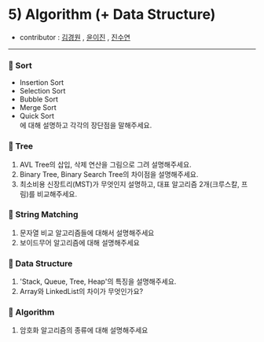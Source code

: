 # 5) Algorithm (+ Data Structure)
- contributor : [김경원](https://github.com/shining8543) , [윤이진](https://github.com/483759) , [진수연](https://github.com/jjuyeon)
<hr/>

### :notebook_with_decorative_cover: Sort
- Insertion Sort
- Selection Sort
- Bubble Sort
- Merge Sort
- Quick Sort
<br> 에 대해 설명하고 각각의 장단점을 말해주세요.

### :notebook_with_decorative_cover: Tree
1. AVL Tree의 삽입, 삭제 연산을 그림으로 그려 설명해주세요.
2. Binary Tree, Binary Search Tree의 차이점을 설명해주세요.
3. 최소비용 신장트리(MST)가 무엇인지 설명하고, 대표 알고리즘 2개(크루스칼, 프림)를 비교해주세요.

### :notebook_with_decorative_cover: String Matching
1. 문자열 비교 알고리즘들에 대해서 설명해주세요
2. 보이드무어 알고리즘에 대해 설명해주세요

### :notebook_with_decorative_cover: Data Structure
1. 'Stack, Queue, Tree, Heap'의 특징을 설명해주세요.
2. Array와 LinkedList의 차이가 무엇인가요?

### :notebook_with_decorative_cover: Algorithm
1. 암호화 알고리즘의 종류에 대해 설명해주세요
